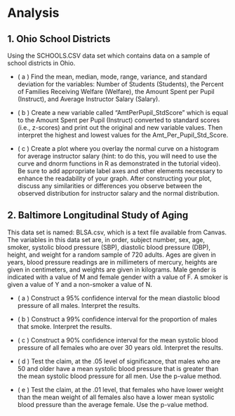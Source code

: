 # Analysis

## 1. Ohio School Districts
Using the SCHOOLS.CSV data set which contains data on a sample of school districts in Ohio.

- ( a ) Find the mean, median, mode, range, variance, and standard deviation for the variables: Number of Students (Students), the Percent of Families Receiving Welfare (Welfare), the Amount Spent per Pupil (Instruct), and Average Instructor Salary (Salary).<p>
- ( b ) Create a new variable called “AmtPerPupil_StdScore” which is equal to the Amount Spent per Pupil (Instruct) converted to standard scores (i.e., z-scores) and print out the original and new variable values.  Then interpret the highest and lowest values for the Amt_Per_Pupil_Std_Score.<p>
- ( c ) Create a plot where you overlay the normal curve on a histogram for average instructor salary (hint: to do this, you will need to use the curve and dnorm functions in R as demonstrated in the tutorial video). Be sure to add appropriate label axes and other elements necessary to enhance the readability of your graph. After constructing your plot, discuss any similarities or differences you observe between the observed distribution for instructor salary and the normal distribution.<p>

## 2. Baltimore Longitudinal Study of Aging
This data set is named:  BLSA.csv, which is a text file available from Canvas. The variables in this data set are, in order, subject number, sex, age, smoker, systolic blood pressure (SBP), diastolic blood pressure (DBP), height, and weight for a random sample of 720 adults. Ages are given in years, blood pressure readings are in millimeters of mercury, heights are given in centimeters, and weights are given in kilograms. Male gender is indicated with a value of M and female gender with a value of F. A smoker is given a value of Y and a non-smoker a value of N.

- ( a ) Construct a 95% confidence interval for the mean diastolic blood pressure of all males. Interpret the results.<p>
- ( b ) Construct a 99% confidence interval for the proportion of males that smoke. Interpret the results.<p>
- ( c ) Construct a 90% confidence interval for the mean systolic blood pressure of all females who are over 30 years old. Interpret the results.<p>
- ( d ) Test the claim, at the .05 level of significance, that males who are 50 and older have a mean systolic blood pressure that is greater than the mean systolic blood pressure for all men. Use the p-value method.<p>
- ( e ) Test the claim, at the .01 level, that females who have lower weight than the mean weight of all females also have a lower mean systolic blood pressure than the average female. Use the p-value method.<p>
